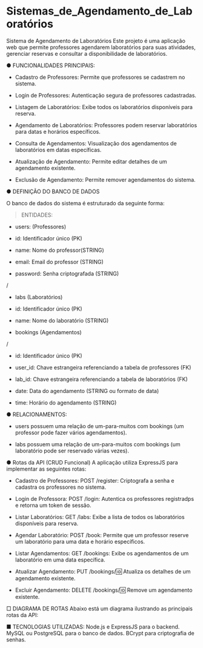 # Sistemas_de_Agendamento_de_Laboratórios

Sistema de Agendamento de Laboratórios
Este projeto é uma aplicação web que permite professores agendarem laboratórios para suas atividades, gerenciar reservas e consultar a disponibilidade de laboratórios.

● FUNCIONALIDADES PRINCIPAIS: 

- Cadastro de Professores: Permite que professores se cadastrem no sistema.

- Login de Professores: Autenticação segura de professores cadastradas.

- Listagem de Laboratórios: Exibe todos os laboratórios disponíveis para reserva.

- Agendamento de Laboratórios: Professores podem reservar laboratórios para datas e horários específicos.

- Consulta de Agendamentos: Visualização dos agendamentos de laboratórios em datas específicas.

- Atualização de Agendamento: Permite editar detalhes de um agendamento existente.

- Exclusão de Agendamento: Permite remover agendamentos do sistema.


● DEFINIÇÃO DO BANCO DE DADOS

O banco de dados do sistema é estruturado da seguinte forma:

> ENTIDADES:

- users: (Professores)

- id: Identificador único (PK)

- name: Nome do professor(STRING)

- email: Email do professor (STRING)

- password: Senha criptografada (STRING)

/

- labs (Laboratórios)

- id: Identificador único (PK)

- name: Nome do laboratório (STRING)

- bookings (Agendamentos)

/

- id: Identificador único (PK)

- user_id: Chave estrangeira referenciando a tabela de professores (FK)
  
- lab_id: Chave estrangeira referenciando a tabela de laboratórios (FK)

- date: Data do agendamento (STRING ou formato de data)

- time: Horário do agendamento (STRING)
  
● RELACIONAMENTOS:
- users possuem uma relação de um-para-muitos com bookings (um professor pode fazer vários agendamentos).

- labs possuem uma relação de um-para-muitos com bookings (um laboratório pode ser reservado várias vezes).


● Rotas da API (CRUD Funcional)
A aplicação utiliza ExpressJS para implementar as seguintes rotas:

- Cadastro de Professores:
POST /register: Criptografa a senha e cadastra os professores no sistema.

- Login de Professora:
POST /login: Autentica os professores registradps e retorna um token de sessão.

- Listar Laboratórios:
GET /labs: Exibe a lista de todos os laboratórios disponíveis para reserva.

- Agendar Laboratório:
POST /book: Permite que um professor reserve um laboratório para uma data e horário específicos.

- Listar Agendamentos:
GET /bookings: Exibe os agendamentos de um laboratório em uma data específica.

- Atualizar Agendamento:
PUT /bookings/:id: Atualiza os detalhes de um agendamento existente.

- Excluir Agendamento:
DELETE /bookings/:id: Remove um agendamento existente.


□ DIAGRAMA DE ROTAS 
Abaixo está um diagrama ilustrando as principais rotas da API:


■ TECNOLOGIAS UTILIZADAS:
Node.js e ExpressJS para o backend.
MySQL ou PostgreSQL para o banco de dados.
BCrypt para criptografia de senhas.
